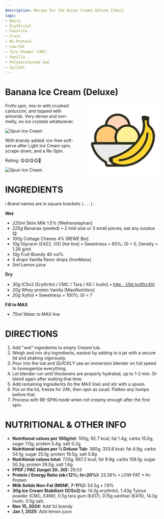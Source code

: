 ```yaml
---
description: Recipe for the Ninja Creami Deluxe [24oz]
tags:
- Dairy
- Erythritol
- Favorite
- Fruit
- Hi-Protein
- Low-Fat
- Tylo Powder (CMC)
- Vanilla
- Polysaccharide Gum
- Xylitol
---
```

# Banana Ice Cream (Deluxe)
<img style="float: right; margin-left: 1.5em;" width=240 alt="Logo" src="https://raw.githubusercontent.com/jhermann/ice-creamery/refs/heads/main/assets/banana-ice-cream-logo.png" />

FroYo spin, mix-in with crushed cantuccini, and topped with almonds.
Very dense and non-melty, no ice crystals whatsoever.

<img width=360 alt="Spun Ice Cream" src="banana_almond_2024-10-30_1.jpg" />

With brandy added: ice-free soft-serve after Light Ice Cream spin, scrape down, and a Re-Spin.

Rating: 😋😋😋😋🍦

<img width=360 alt="Spun Ice Cream" src="banana_2024-12-05.jpg" />

# INGREDIENTS

ℹ️ Brand names are in square brackets `[...]`.

**Wet**

  - _225ml_ Skim Milk 1.5% [Weihenstephan]
  - _225g_ Bananas (peeled) • 2 mid-size or 3 small pieces, eat any surplus 😋
  - _100g_ Cottage Cheese 4% [REWE Bio]
  - _10g_ Glycerin (E422, VG) [hd-line] • Sweetness = 60%; GI = 5; Density = 1.26 g/ml
  - _10g_ Fruit Brandy 40 vol%
  - _5 drops_ Vanilla flavor drops [IronMaxx]
  - _5ml_ Lemon juice

**Dry**

  - _30g_ ICSv2 [Erythritol / CMC / Tara / XG / Inulin] • [http﹕//bit.ly/4frc4Vj](https://github.com/jhermann/ice-creamery/tree/main/recipes/Ice%20Cream%20Stabilizer%20%28ICS%29)
  - _20g_ Whey protein Vanilla [MaxiNutrition]
  - _20g_ Xylitol • Sweetness = 100%; GI = 7

**Fill to MAX**

  - _75ml_ Water to MAX line

# DIRECTIONS

 1. Add "wet" ingredients to empty Creami tub.
 1. Weigh and mix dry ingredients, easiest by adding to a jar with a secure lid and shaking vigorously.
 1. Pour into the tub and *QUICKLY* use an immersion blender on full speed to homogenize everything.
 1. Let blender run until thickeners are properly hydrated, up to 1-2 min. Or blend again after waiting that time.
 1. Add remaining ingredients (to the MAX line) and stir with a spoon.
 1. Put on the lid, freeze for 24h, then spin as usual. Flatten any humps before that.
 1. Process with RE-SPIN mode when not creamy enough after the first spin.

# NUTRITIONAL & OTHER INFO
- **Nutritional values per 100g/ml:** 100g; 92.7 kcal; fat 1.4g; carbs 15.0g; sugar 7.0g; protein 5.4g; salt 0.2g
- **Nutritional values per ½ Deluxe Tub:** 360g; 333.6 kcal; fat 4.9g; carbs 54.1g; sugar 25.1g; protein 19.5g; salt 0.8g
- **Nutritional values total:** 720g; 667.2 kcal; fat 9.9g; carbs 108.1g; sugar 50.3g; protein 39.0g; salt 1.6g
- **FPDF / PAC (target 20..30):** 29.03
- **Protein / Energy Ratio (ok=12%; hi=20%):** 23.36% • LOW-FAT • Hi-Protein
- **Milk Solids Non-Fat (MSNF, 7-11%):** 54.5g • 7.6%
- **30g Ice Cream Stabilizer (ICSv2) is:** 14.3g erythritol, 1.43g Tylose powder (CMC, E466), 
0.5g tara gum (E417), 0.15g xanthan (E415),
14.3g inulin, 0.5g salt.
- **Nov 15, 2024:** Add 1cl brandy
- **Jan 1, 2025:** Add lemon juice
